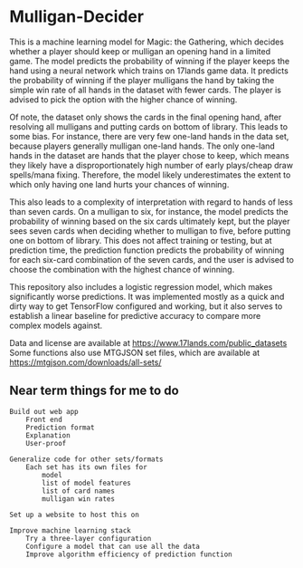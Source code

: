 # Mulligan-Decider

This is a machine learning model for Magic: the Gathering, which decides whether a player should keep or mulligan an opening hand in a limited game. The model predicts the probability of winning if the player keeps the hand using a neural network which trains on 17lands game data. It predicts the probability of winning if the player mulligans the hand by taking the simple win rate of all hands in the dataset with fewer cards. The player is advised to pick the option with the higher chance of winning.

Of note, the dataset only shows the cards in the final opening hand, after resolving all mulligans and putting cards on bottom of library. This leads to some bias. For instance, there are very few one-land hands in the data set, because players generally mulligan one-land hands. The only one-land hands in the dataset are hands that the player chose to keep, which means they likely have a disproportionately high number of early plays/cheap draw spells/mana fixing. Therefore, the model likely underestimates the extent to which only having one land hurts your chances of winning.

This also leads to a complexity of interpretation with regard to hands of less than seven cards. On a mulligan to six, for instance, the model predicts the probability of winning based on the six cards ultimately kept, but the player sees seven cards when deciding whether to mulligan to five, before putting one on bottom of library. This does not affect training or testing, but at prediction time, the prediction function predicts the probability of winning for each six-card combination of the seven cards, and the user is advised to choose the combination with the highest chance of winning.

This repository also includes a logistic regression model, which makes significantly worse predictions. It was implemented mostly as a quick and dirty way to get TensorFlow configured and working, but it also serves to establish a linear baseline for predictive accuracy to compare more complex models against.

Data and license are available at https://www.17lands.com/public_datasets
Some functions also use MTGJSON set files, which are available at https://mtgjson.com/downloads/all-sets/

## Near term things for me to do

    Build out web app
        Front end
        Prediction format
        Explanation
        User-proof

    Generalize code for other sets/formats
        Each set has its own files for
            model
            list of model features
            list of card names
            mulligan win rates

    Set up a website to host this on

    Improve machine learning stack
        Try a three-layer configuration
        Configure a model that can use all the data
        Improve algorithm efficiency of prediction function